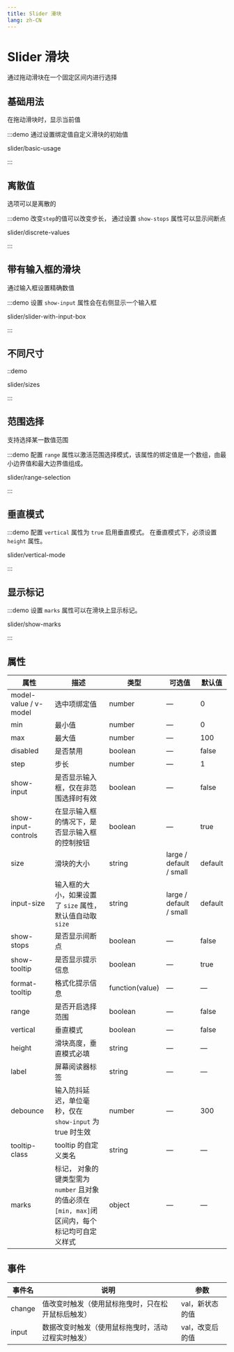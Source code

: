 ```yaml
---
title: Slider 滑块
lang: zh-CN
---
```


# Slider 滑块

通过拖动滑块在一个固定区间内进行选择

## 基础用法

在拖动滑块时，显示当前值

:::demo 通过设置绑定值自定义滑块的初始值

slider/basic-usage

:::

## 离散值

选项可以是离散的

:::demo 改变`step`的值可以改变步长， 通过设置 `show-stops` 属性可以显示间断点

slider/discrete-values

:::

## 带有输入框的滑块

通过输入框设置精确数值

:::demo 设置 `show-input` 属性会在右侧显示一个输入框

slider/slider-with-input-box

:::

## 不同尺寸

::demo

slider/sizes

:::

## 范围选择

支持选择某一数值范围

:::demo 配置 `range` 属性以激活范围选择模式，该属性的绑定值是一个数组，由最小边界值和最大边界值组成。

slider/range-selection

:::

## 垂直模式

:::demo 配置 `vertical` 属性为 `true` 启用垂直模式。 在垂直模式下，必须设置 `height` 属性。

slider/vertical-mode

:::

## 显示标记

:::demo 设置 `marks` 属性可以在滑块上显示标记。

slider/show-marks

:::

## 属性

| 属性                    | 描述                                                          | 类型              | 可选值                     | 默认值     |
| --------------------- | ----------------------------------------------------------- | --------------- | ----------------------- | ------- |
| model-value / v-model | 选中项绑定值                                                      | number          | —                       | 0       |
| min                   | 最小值                                                         | number          | —                       | 0       |
| max                   | 最大值                                                         | number          | —                       | 100     |
| disabled              | 是否禁用                                                        | boolean         | —                       | false   |
| step                  | 步长                                                          | number          | —                       | 1       |
| show-input            | 是否显示输入框，仅在非范围选择时有效                                          | boolean         | —                       | false   |
| show-input-controls   | 在显示输入框的情况下，是否显示输入框的控制按钮                                     | boolean         | —                       | true    |
| size                  | 滑块的大小                                                       | string          | large / default / small | default |
| input-size            | 输入框的大小，如果设置了 `size` 属性，默认值自动取 `size`                        | string          | large / default / small | default |
| show-stops            | 是否显示间断点                                                     | boolean         | —                       | false   |
| show-tooltip          | 是否显示提示信息                                                    | boolean         | —                       | true    |
| format-tooltip        | 格式化提示信息                                                     | function(value) | —                       | —       |
| range                 | 是否开启选择范围                                                    | boolean         | —                       | false   |
| vertical              | 垂直模式                                                        | boolean         | —                       | false   |
| height                | 滑块高度，垂直模式必填                                                 | string          | —                       | —       |
| label                 | 屏幕阅读器标签                                                     | string          | —                       | —       |
| debounce              | 输入防抖延迟，单位毫秒，仅在 `show-input` 为 true 时生效                      | number          | —                       | 300     |
| tooltip-class         | tooltip 的自定义类名                                              | string          | —                       | —       |
| marks                 | 标记， 对象的键类型需为 `number` 且对象的值必须在 `[min, max]`闭区间内，每个标记均可自定义样式 | object          | —                       | —       |

## 事件

| 事件名    | 说明                        | 参数        |
| ------ | ------------------------- | --------- |
| change | 值改变时触发（使用鼠标拖曳时，只在松开鼠标后触发） | val，新状态的值 |
| input  | 数据改变时触发（使用鼠标拖曳时，活动过程实时触发） | val，改变后的值 |
